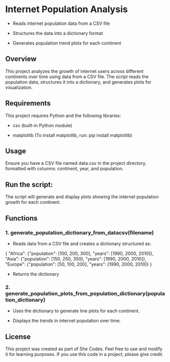 # Internet Population Analysis 

- Reads internet population data from a CSV file

- Structures the data into a dictionary format

- Generates population trend plots for each continent

## Overview

This project analyzes the growth of internet users across different continents over time using data from a CSV file. The script reads the population data, structures it into a dictionary, and generates plots for visualization.


## Requirements

This project requires Python and the following libraries:

- csv (built-in Python module)

- matplotlib (To install matplotlib, run: pip install matplotlib)

## Usage

Ensure you have a CSV file named data.csv in the project directory, formatted with columns: continent, year, and population.

## Run the script:

The script will generate and display plots showing the internet population growth for each continent.

## Functions

### 1. generate_population_dictionary_from_datacsv(filename)

- Reads data from a CSV file and creates a dictionary structured as:

{
    "Africa": {"population": [100, 200, 300], "years": [1990, 2000, 2010]},
    "Asia": {"population": [150, 250, 350], "years": [1990, 2000, 2010]},
    "Europe": {"population": [50, 100, 200], "years": [1990, 2000, 2010]}
}

- Returns the dictionary

### 2. generate_population_plots_from_population_dictionary(population_dictionary)

- Uses the dictionary to generate line plots for each continent.

- Displays the trends in internet population over time.


## License

This project was created as part of She Codes. Feel free to use and modify it for learning purposes. If you use this code in a project, please give credit.

